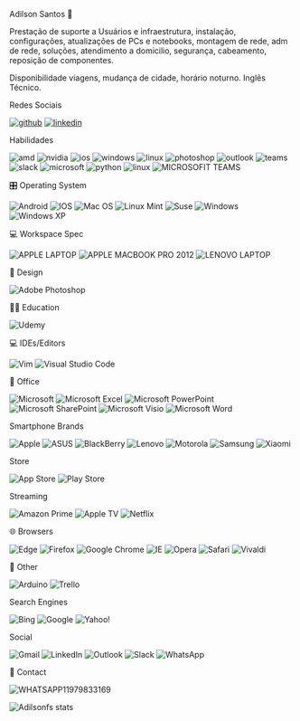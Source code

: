  Adilson Santos 👋
 
 Prestação de suporte a Usuários e infraestrutura, instalação, configurações, atualizações de PCs e notebooks, montagem de rede, adm de rede, soluções, atendimento a domicilio, segurança, cabeamento, reposição de componentes.
 
 Disponibilidade viagens, mudança de cidade, horário noturno.
 Inglês Técnico.
 
 
Redes Sociais

 [![github](https://img.shields.io/badge/GitHub-100000?style=for-the-badge&logo=github&logoColor=white)](https://github.com/adilsonfs)
[![linkedin](https://img.shields.io/badge/LinkedIn-0077B5?style=for-the-badge&logo=linkedin&logoColor=white)](https://www.linkedin.com/in/adilson-santos-263070226/) 

Habilidades

![amd](https://img.shields.io/badge/AMD-Radeon_RX_5500-ED1C24?style=for-the-badge&logo=amd&logoColor=white)
![nvidia](https://img.shields.io/badge/NVIDIA-GTX1650-76B900?style=for-the-badge&logo=nvidia&logoColor=white)
![ios](	https://img.shields.io/badge/iOS-000000?style=for-the-badge&logo=ios&logoColor=white)
![windows](	https://img.shields.io/badge/Windows-0078D6?style=for-the-badge&logo=windows&logoColor=white)
![linux](	https://img.shields.io/badge/Linux_Mint-87CF3E?style=for-the-badge&logo=linux-mint&logoColor=white)
![photoshop](	https://aleen42.github.io/badges/src/photoshop.svg)
![outlook](https://img.shields.io/badge/Microsoft_Outlook-0078D4?style=for-the-badge&logo=microsoft-outlook&logoColor=white)
![teams](https://img.shields.io/badge/Microsoft_Teams-6264A7?style=for-the-badge&logo=microsoft-teams&logoColor=white)
![slack](	https://img.shields.io/badge/Slack-4A154B?style=for-the-badge&logo=slack&logoColor=white)
![microsoft](	https://img.shields.io/badge/Microsoft-666666?style=for-the-badge&logo=microsoft&logoColor=white)
![python](https://img.shields.io/badge/Python-3776AB?style=for-the-badge&logo=python&logoColor=white)
![linux](https://img.shields.io/badge/Linux-E34F26?style=for-the-badge&logo=linux&logoColor=black)
![MICROSOFIT TEAMS](https://img.shields.io/badge/Microsoft_Teams-6264A7?style=for-the-badge&logo=microsoft-teams&logoColor=white)


🎛️ Operating System

![Android](https://img.shields.io/badge/Android-3DDC84?style=for-the-badge&logo=android&logoColor=white)
![IOS](https://img.shields.io/badge/iOS-000000?style=for-the-badge&logo=ios&logoColor=white)
![Mac OS](https://img.shields.io/badge/mac%20os-000000?style=for-the-badge&logo=macos&logoColor=F0F0F0)
![Linux Mint](https://img.shields.io/badge/Linux%20Mint-87CF3E?style=for-the-badge&logo=Linux%20Mint&logoColor=white)
![Suse](https://img.shields.io/badge/SUSE-0C322C?style=for-the-badge&logo=SUSE&logoColor=white)
![Windows](https://img.shields.io/badge/Windows-0078D6?style=for-the-badge&logo=windows&logoColor=white)
![Windows XP](https://img.shields.io/badge/Windows%20xp-003399?style=for-the-badge&logo=windowsxp&logoColor=white)



💻 Workspace Spec

![APPLE LAPTOP](https://img.shields.io/badge/apple%20silicon-333333?style=for-the-badge&logo=apple&logoColor=white)
![APPLE MACBOOK PRO 2012](https://img.shields.io/badge/Apple-MacBook_Pro_2012-333333?style=for-the-badge&logo=apple&logoColor=white)
![LENOVO LAPTOP](https://img.shields.io/badge/lenovo%20laptop-E2231A?style=for-the-badge&logo=acer&logoColor=white)


🎨 Design

![Adobe Photoshop](https://img.shields.io/badge/adobe%20photoshop-%2331A8FF.svg?style=for-the-badge&logo=adobe%20photoshop&logoColor=white)


🧑‍🏫 Education

![Udemy](https://img.shields.io/badge/Udemy-A435F0?style=for-the-badge&logo=Udemy&logoColor=white)


💻 IDEs/Editors

![Vim](https://img.shields.io/badge/VIM-%2311AB00.svg?style=for-the-badge&logo=vim&logoColor=white)
![Visual Studio Code](https://img.shields.io/badge/Visual%20Studio%20Code-0078d7.svg?style=for-the-badge&logo=visual-studio-code&logoColor=white)

🏢 Office

![Microsoft](https://img.shields.io/badge/Microsoft-0078D4?style=for-the-badge&logo=microsoft&logoColor=white)
![Microsoft Excel](https://img.shields.io/badge/Microsoft_Excel-217346?style=for-the-badge&logo=microsoft-excel&logoColor=white)
![Microsoft PowerPoint](https://img.shields.io/badge/Microsoft_PowerPoint-B7472A?style=for-the-badge&logo=microsoft-powerpoint&logoColor=white)
![Microsoft SharePoint ](https://img.shields.io/badge/Microsoft_SharePoint-0078D4?style=for-the-badge&logo=microsoft-sharepoint&logoColor=white)
![Microsoft Visio ](https://img.shields.io/badge/Microsoft_Visio-3955A3?style=for-the-badge&logo=microsoft-visio&logoColor=white)
![Microsoft Word](https://img.shields.io/badge/Microsoft_Word-2B579A?style=for-the-badge&logo=microsoft-word&logoColor=white)


Smartphone Brands

![Apple](https://img.shields.io/badge/Apple-%23000000.svg?style=for-the-badge&logo=apple&logoColor=white)
![ASUS](https://img.shields.io/badge/asus-000080.svg?style=for-the-badge&logo=asus&logoColor=white)
![BlackBerry](https://img.shields.io/badge/blackberry-808080.svg?style=for-the-badge&logo=blackberry&logoColor=white)
![Lenovo](https://img.shields.io/badge/lenovo-E2231A?style=for-the-badge&logo=lenovo&logoColor=white)
![Motorola](https://img.shields.io/badge/Motorola-%23E1140A.svg?style=for-the-badge&logo=motorola&logoColor=white)
![Samsung](https://img.shields.io/badge/Samsung-%231428A0.svg?style=for-the-badge&logo=samsung&logoColor=white)
![Xiaomi](https://img.shields.io/badge/Xiaomi-%23FF6900.svg?style=for-the-badge&logo=xiaomi&logoColor=white)


Store

![App Store](https://img.shields.io/badge/App_Store-0D96F6?style=for-the-badge&logo=app-store&logoColor=white)
![Play Store](https://img.shields.io/badge/Google_Play-414141?style=for-the-badge&logo=google-play&logoColor=white)


Streaming

![Amazon Prime](https://img.shields.io/badge/Amazon%20Prime-0F79AF?style=for-the-badge&logo=amazonprime&logoColor=white)
![Apple TV](https://img.shields.io/badge/Apple%20TV-000000?style=for-the-badge&logo=Apple%20TV&logoColor=white)
![Netflix](https://img.shields.io/badge/Netflix-E50914?style=for-the-badge&logo=netflix&logoColor=white)



🌐 Browsers

![Edge](https://img.shields.io/badge/Edge-0078D7?style=for-the-badge&logo=Microsoft-edge&logoColor=white)
![Firefox](https://img.shields.io/badge/Firefox-FF7139?style=for-the-badge&logo=Firefox-Browser&logoColor=white)
![Google Chrome](https://img.shields.io/badge/Google%20Chrome-4285F4?style=for-the-badge&logo=GoogleChrome&logoColor=white)
![IE](https://img.shields.io/badge/Internet%20Explorer-0076D6?style=for-the-badge&logo=Internet%20Explorer&logoColor=white)
![Opera](https://img.shields.io/badge/Opera-FF1B2D?style=for-the-badge&logo=Opera&logoColor=white)
![Safari](https://img.shields.io/badge/Safari-000000?style=for-the-badge&logo=Safari&logoColor=white)
![Vivaldi](https://img.shields.io/badge/Vivaldi-EF3939?style=for-the-badge&logo=Vivaldi&logoColor=white)

🥅 Other

![Arduino](https://img.shields.io/badge/-Arduino-00979D?style=for-the-badge&logo=Arduino&logoColor=white)
![Trello](https://img.shields.io/badge/Trello-%23026AA7.svg?style=for-the-badge&logo=Trello&logoColor=white)


Search Engines

![Bing](https://img.shields.io/badge/Microsoft%20Bing-258FFA?style=for-the-badge&logo=Microsoft%20Bing&logoColor=white)
![Google](https://img.shields.io/badge/google-4285F4?style=for-the-badge&logo=google&logoColor=white)
![Yahoo!](https://img.shields.io/badge/Yahoo!-6001D2?style=for-the-badge&logo=Yahoo!&logoColor=white)


Social

![Gmail](https://img.shields.io/badge/Gmail-D14836?style=for-the-badge&logo=gmail&logoColor=white)
![LinkedIn](https://img.shields.io/badge/linkedin-%230077B5.svg?style=for-the-badge&logo=linkedin&logoColor=white)
![Outlook](https://img.shields.io/badge/Microsoft_Outlook-0078D4?style=for-the-badge&logo=microsoft-outlook&logoColor=white)
![Slack](https://img.shields.io/badge/Slack-4A154B?style=for-the-badge&logo=slack&logoColor=white)
![WhatsApp](https://img.shields.io/badge/WhatsApp-25D366?style=for-the-badge&logo=whatsapp&logoColor=white)


📱 Contact

![WHATSAPP](https://img.shields.io/badge/WhatsApp-25D366?style=for-the-badge&logo=whatsapp&logoColor=white)11979833169




![Adilsonfs stats](https://github-readme-stats.vercel.app/api?username=Adilsonfs&show_icons=true&theme=dracuka)

